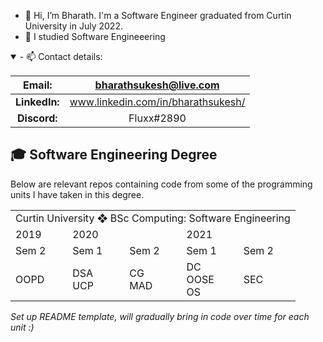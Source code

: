 - 👋 Hi, I’m Bharath. I'm a Software Engineer graduated from Curtin University in July 2022.
- 🌱 I studied Software Engineeering



<details open>
  
<summary>- 📫 Contact details:</summary>  
  
**Email:**|bharathsukesh@live.com
:-----:|:-----:
**LinkedIn:**| www.linkedin.com/in/bharathsukesh/
**Discord:**|Fluxx#2890
  
</details>

<h2> 🎓 Software Engineering Degree </h2>
Below are relevant repos containing code from some of the programming units I have taken in this degree.
<table>
	<tbody>
		<tr>
			<td colspan="5">Curtin University ❖ BSc Computing: Software Engineering</td>
		</tr>
		<tr>
			<td colspan="1">2019</td>
			<td colspan="2">2020</td>
			<td colspan="2">2021</td>
		</tr>
		<tr>
			<td>Sem 2</td>
			<td>Sem 1</td>
			<td>Sem 2</td>
			<td>Sem 1</td>
			<td>Sem 2</td>
		</tr>
    		<tr>
			<td>OOPD</td> 
			<td>DSA <br> UCP </td>
			<td>CG <br> MAD </td>
			<td>DC <br> OOSE <br> OS </td>
			<td>SEC</td>
		</tr>
	</tbody>
</table>

*Set up README template, will gradually bring in code over time for each unit :)*
